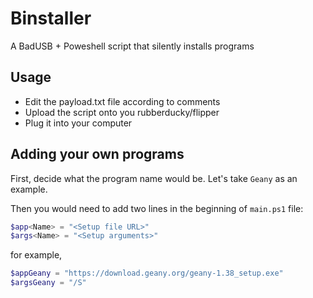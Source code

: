 # Binstaller
A BadUSB + Poweshell script that silently installs programs

## Usage
* Edit the payload.txt file according to comments
* Upload the script onto you rubberducky/flipper
* Plug it into your computer

## Adding your own programs
First, decide what the program name would be.
Let's take `Geany` as an example.

Then you would need to add two lines in the beginning of `main.ps1` file:
```powershell
$app<Name> = "<Setup file URL>"
$args<Name> = "<Setup arguments>"
```
for example,
```powershell
$appGeany = "https://download.geany.org/geany-1.38_setup.exe"
$argsGeany = "/S"
```
